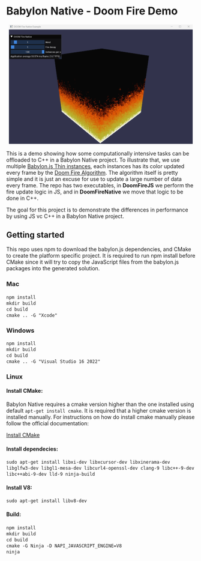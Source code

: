 # Babylon Native - Doom Fire Demo

<p align="center">
  <a>
    <img src="https://github.com/SergioRZMasson/BabylonNativeDoomFireDemo/blob/main/Documentation/Sample.gif?raw=true" width="490">
  </a>
</p>

This is a demo showing how some computationally intensive tasks can be offloaded to C++ in a Babylon Native project. To illustrate that, we use multiple [Babylon.js Thin instances](https://doc.babylonjs.com/features/featuresDeepDive/mesh/copies/thinInstances), each instances has its color updated every frame by the [Doom Fire Algorithm](https://github.com/filipedeschamps/doom-fire-algorithm). The algorithm itself is pretty simple and it is just an excuse for use to update a large number of data every frame. The repo has two executables, in **DoomFireJS** we perform the fire update logic in JS, and in  **DoomFireNative** we move that logic to be done in C++. 

The goal for this project is to demonstrate the differences in performance by using JS vc C++ in a Babylon Native project. 

## Getting started

This repo uses npm to download the babylon.js dependencies, and CMake to create the platform specific project. It is required to run npm install before CMake since it will try to copy the JavaScript files from the babylon.js packages into the generated solution. 

### Mac
```
npm install
mkdir build
cd build
cmake .. -G "Xcode"
```

### Windows
```
npm install
mkdir build
cd build
cmake .. -G "Visual Studio 16 2022"
```

### Linux

#### Install CMake:

Babylon Native requires a cmake version higher than the one installed using default ```apt-get install cmake```. It is required that a higher cmake version is installed manually. For instructions on how do install cmake manually please follow the official documentation:

[Install CMake](https://cmake.org/install/)

#### Install dependecies:

```
sudo apt-get install libxi-dev libxcursor-dev libxinerama-dev libglfw3-dev libgl1-mesa-dev libcurl4-openssl-dev clang-9 libc++-9-dev libc++abi-9-dev lld-9 ninja-build
```

#### Install V8:

```
sudo apt-get install libv8-dev
```

#### Build:
```
npm install
mkdir build
cd build
cmake -G Ninja -D NAPI_JAVASCRIPT_ENGINE=V8
ninja
```
